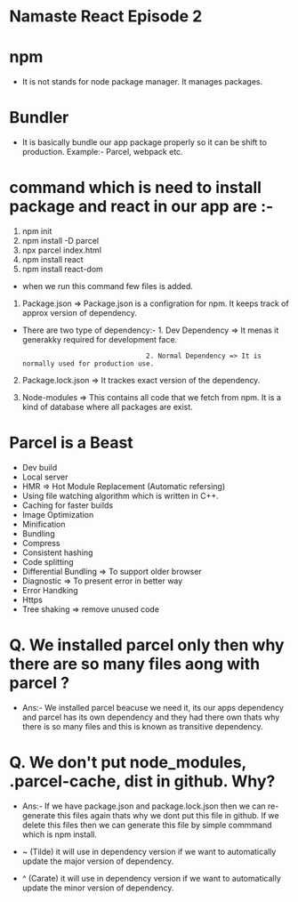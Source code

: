 # Namaste React Episode 2

# npm

- It is not stands for node package manager. It manages packages.

# Bundler 

- It is basically bundle our app package properly so it can be shift to production. Example:- Parcel, webpack etc.

# command which is need to install package and react in our app are :-

1. npm init
2. npm install -D parcel
3. npx parcel index.html
4. npm install react
5. npm install react-dom

- when we run this command few files is added.

1. Package.json => Package.json is a configration for npm. It keeps track of approx version of dependency.

- There are two type of dependency:- 1. Dev Dependency => It menas it generakky required for development face.

                                     2. Normal Dependency => It is normally used for production use.

2. Package.lock.json => It trackes exact version of the dependency.

3. Node-modules => This contains all code that we fetch from npm. It is a kind of database where all packages are exist.

# Parcel is a Beast 

- Dev build
- Local server
- HMR => Hot Module Replacement (Automatic refersing)
- Using file watching algorithm which is written in C++.
- Caching for faster builds
- Image Optimization
- Minification
- Bundling
- Compress
- Consistent hashing
- Code splitting
- Differential Bundling => To support older browser
- Diagnostic => To present error in better way
- Error Handking
- Https 
- Tree shaking => remove unused code

# Q. We installed parcel only then why there are so many files aong with parcel ?

- Ans:- We installed parcel beacuse we need it, its our apps dependency and parcel has its own dependency and they had there own thats why there is so many files and this is known as  transitive dependency.

# Q. We don't put node_modules,  .parcel-cache, dist in github. Why?

- Ans:- If we have package.json and package.lock.json then we can re-generate this files again thats why we dont put this file in github. If we delete this files then we can generate this file by simple commmand which is npm install.

- ~ (Tilde) it will use in dependency version if we want to automatically update the major version of dependency.
- ^ (Carate) it will use in dependency version if we want to automatically update the minor version of dependency.